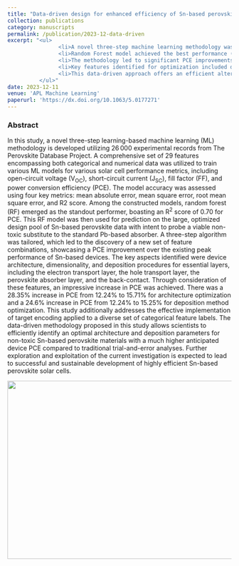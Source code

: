 ```yaml
---
title: "Data-driven design for enhanced efficiency of Sn-based perovskite solar cells using machine learning"
collection: publications
category: manuscripts
permalink: /publication/2023-12-data-driven
excerpt: "<ul>
                <li>A novel three-step machine learning methodology was developed using 26,000 experimental records to predict perovskite solar cell performance.</li>
                <li>Random Forest model achieved the best performance (R<sup>2</sup> score of 0.70 for PCE) and was used to optimize non-toxic Sn-based perovskite devices.</li>
                <li>The methodology led to significant PCE improvements in Sn-based devices, increasing by up to 28.35% through architecture and deposition optimizations.</li>
                <li>Key features identified for optimization included device architecture, dimensionality, and deposition procedures for essential layers.</li>
                <li>This data-driven approach offers an efficient alternative to traditional methods for designing high-efficiency, sustainable Sn-based perovskite solar cells.</li>
          </ul>"
date: 2023-12-11
venue: 'APL Machine Learning'
paperurl: 'https://dx.doi.org/10.1063/5.0177271'
---
```

### Abstract
In this study, a novel three-step learning-based machine learning (ML) methodology is developed utilizing 26 000 experimental records from The Perovskite Database Project. A comprehensive set of 29 features encompassing both categorical and numerical data was utilized to train various ML models for various solar cell performance metrics, including open-circuit voltage (V<sub>OC</sub>), short-circuit current (J<sub>SC</sub>), fill factor (FF), and power conversion efficiency (PCE). The model accuracy was assessed using four key metrics: mean absolute error, mean square error, root mean square error, and R2 score. Among the constructed models, random forest (RF) emerged as the standout performer, boasting an R<sup>2</sup> score of 0.70 for PCE. This RF model was then used for prediction on the large, optimized design pool of Sn-based perovskite data with intent to probe a viable non-toxic substitute to the standard Pb-based absorber. A three-step algorithm was tailored, which led to the discovery of a new set of feature combinations, showcasing a PCE improvement over the existing peak performance of Sn-based devices. The key aspects identified were device architecture, dimensionality, and deposition procedures for essential layers, including the electron transport layer, the hole transport layer, the perovskite absorber layer, and the back-contact. Through consideration of these features, an impressive increase in PCE was achieved. There was a 28.35% increase in PCE from 12.24% to 15.71% for architecture optimization and a 24.6% increase in PCE from 12.24% to 15.25% for deposition method optimization. This study additionally addresses the effective implementation of target encoding applied to a diverse set of categorical feature labels. The data-driven methodology proposed in this study allows scientists to efficiently identify an optimal architecture and deposition parameters for non-toxic Sn-based perovskite materials with a much higher anticipated device PCE compared to traditional trial-and-error analyses. Further exploration and exploitation of the current investigation is expected to lead to successful and sustainable development of highly efficient Sn-based perovskite solar cells.
  
<img src="/images/graphical-abstracts/data-driven-2023-12.png" width="600px" height="400px">
